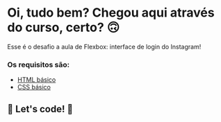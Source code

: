 # Oi, tudo bem? Chegou aqui através do curso, certo? 🙃

Esse é o desafio a aula de Flexbox: interface de login do Instagram!

### Os requisitos são:

* [HTML básico](https://www.w3schools.com/html/)
* [CSS básico](https://developer.mozilla.org/pt-BR/docs/Web/CSS)

## 🚀 Let's code! 🚀
